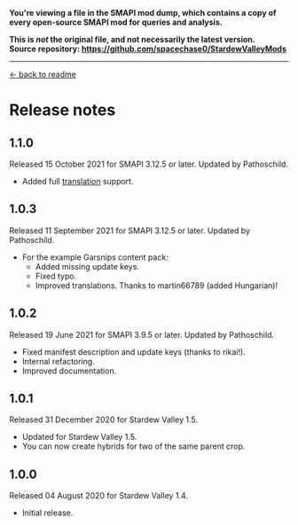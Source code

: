 **You're viewing a file in the SMAPI mod dump, which contains a copy of every open-source SMAPI mod
for queries and analysis.**

**This is _not_ the original file, and not necessarily the latest version.**  
**Source repository: https://github.com/spacechase0/StardewValleyMods**

----

﻿[← back to readme](README.md)

# Release notes
## 1.1.0
Released 15 October 2021 for SMAPI 3.12.5 or later. Updated by Pathoschild.

* Added full [translation](https://stardewvalleywiki.com/Modding:Translations) support.

## 1.0.3
Released 11 September 2021 for SMAPI 3.12.5 or later. Updated by Pathoschild.

* For the example Garsnips content pack:
  * Added missing update keys.
  * Fixed typo.
  * Improved translations. Thanks to martin66789 (added Hungarian)!

## 1.0.2
Released 19 June 2021 for SMAPI 3.9.5 or later. Updated by Pathoschild.

* Fixed manifest description and update keys (thanks to rikai!).
* Internal refactoring.
* Improved documentation.

## 1.0.1
Released 31 December 2020 for Stardew Valley 1.5.

* Updated for Stardew Valley 1.5.
* You can now create hybrids for two of the same parent crop.

## 1.0.0
Released 04 August 2020 for Stardew Valley 1.4.

* Initial release.
